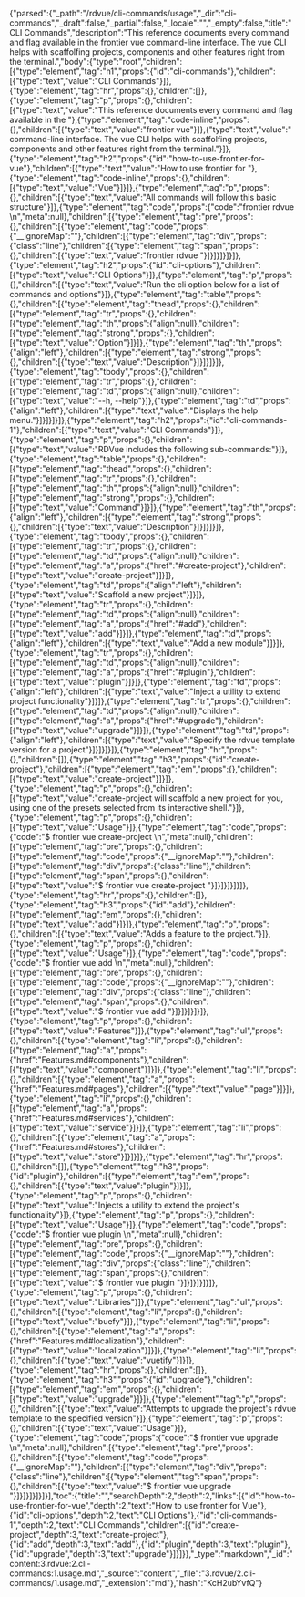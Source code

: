 {"parsed":{"_path":"/rdvue/cli-commands/usage","_dir":"cli-commands","_draft":false,"_partial":false,"_locale":"","_empty":false,"title":"CLI Commands","description":"This reference documents every command and flag available in the frontier vue command-line interface. The vue CLI helps with scaffolfing projects, components and other features right from the terminal.","body":{"type":"root","children":[{"type":"element","tag":"h1","props":{"id":"cli-commands"},"children":[{"type":"text","value":"CLI Commands"}]},{"type":"element","tag":"hr","props":{},"children":[]},{"type":"element","tag":"p","props":{},"children":[{"type":"text","value":"This reference documents every command and flag available in the "},{"type":"element","tag":"code-inline","props":{},"children":[{"type":"text","value":"frontier vue"}]},{"type":"text","value":" command-line interface. The vue CLI helps with scaffolfing projects, components and other features right from the terminal."}]},{"type":"element","tag":"h2","props":{"id":"how-to-use-frontier-for-vue"},"children":[{"type":"text","value":"How to use frontier for "},{"type":"element","tag":"code-inline","props":{},"children":[{"type":"text","value":"Vue"}]}]},{"type":"element","tag":"p","props":{},"children":[{"type":"text","value":"All commands will follow this basic structure"}]},{"type":"element","tag":"code","props":{"code":"frontier rdvue <command>\n","meta":null},"children":[{"type":"element","tag":"pre","props":{},"children":[{"type":"element","tag":"code","props":{"__ignoreMap":""},"children":[{"type":"element","tag":"div","props":{"class":"line"},"children":[{"type":"element","tag":"span","props":{},"children":[{"type":"text","value":"frontier rdvue <command>"}]}]}]}]}]},{"type":"element","tag":"h2","props":{"id":"cli-options"},"children":[{"type":"text","value":"CLI Options"}]},{"type":"element","tag":"p","props":{},"children":[{"type":"text","value":"Run the cli option below for a list of commands and options"}]},{"type":"element","tag":"table","props":{},"children":[{"type":"element","tag":"thead","props":{},"children":[{"type":"element","tag":"tr","props":{},"children":[{"type":"element","tag":"th","props":{"align":null},"children":[{"type":"element","tag":"strong","props":{},"children":[{"type":"text","value":"Option"}]}]},{"type":"element","tag":"th","props":{"align":"left"},"children":[{"type":"element","tag":"strong","props":{},"children":[{"type":"text","value":"Description"}]}]}]}]},{"type":"element","tag":"tbody","props":{},"children":[{"type":"element","tag":"tr","props":{},"children":[{"type":"element","tag":"td","props":{"align":null},"children":[{"type":"text","value":"--h, --help"}]},{"type":"element","tag":"td","props":{"align":"left"},"children":[{"type":"text","value":"Displays the help menu."}]}]}]}]},{"type":"element","tag":"h2","props":{"id":"cli-commands-1"},"children":[{"type":"text","value":"CLI Commands"}]},{"type":"element","tag":"p","props":{},"children":[{"type":"text","value":"RDVue includes the following sub-commands:"}]},{"type":"element","tag":"table","props":{},"children":[{"type":"element","tag":"thead","props":{},"children":[{"type":"element","tag":"tr","props":{},"children":[{"type":"element","tag":"th","props":{"align":null},"children":[{"type":"element","tag":"strong","props":{},"children":[{"type":"text","value":"Command"}]}]},{"type":"element","tag":"th","props":{"align":"left"},"children":[{"type":"element","tag":"strong","props":{},"children":[{"type":"text","value":"Description"}]}]}]}]},{"type":"element","tag":"tbody","props":{},"children":[{"type":"element","tag":"tr","props":{},"children":[{"type":"element","tag":"td","props":{"align":null},"children":[{"type":"element","tag":"a","props":{"href":"#create-project"},"children":[{"type":"text","value":"create-project"}]}]},{"type":"element","tag":"td","props":{"align":"left"},"children":[{"type":"text","value":"Scaffold a new project"}]}]},{"type":"element","tag":"tr","props":{},"children":[{"type":"element","tag":"td","props":{"align":null},"children":[{"type":"element","tag":"a","props":{"href":"#add"},"children":[{"type":"text","value":"add"}]}]},{"type":"element","tag":"td","props":{"align":"left"},"children":[{"type":"text","value":"Add a new module"}]}]},{"type":"element","tag":"tr","props":{},"children":[{"type":"element","tag":"td","props":{"align":null},"children":[{"type":"element","tag":"a","props":{"href":"#plugin"},"children":[{"type":"text","value":"plugin"}]}]},{"type":"element","tag":"td","props":{"align":"left"},"children":[{"type":"text","value":"Inject a utility to extend project functionality"}]}]},{"type":"element","tag":"tr","props":{},"children":[{"type":"element","tag":"td","props":{"align":null},"children":[{"type":"element","tag":"a","props":{"href":"#upgrade"},"children":[{"type":"text","value":"upgrade"}]}]},{"type":"element","tag":"td","props":{"align":"left"},"children":[{"type":"text","value":"Specify the rdvue template version for a project"}]}]}]}]},{"type":"element","tag":"hr","props":{},"children":[]},{"type":"element","tag":"h3","props":{"id":"create-project"},"children":[{"type":"element","tag":"em","props":{},"children":[{"type":"text","value":"create-project"}]}]},{"type":"element","tag":"p","props":{},"children":[{"type":"text","value":"create-project will scaffold a new project for you, using one of the presets selected from its interactive shell."}]},{"type":"element","tag":"p","props":{},"children":[{"type":"text","value":"Usage"}]},{"type":"element","tag":"code","props":{"code":"$ frontier vue create-project <project name>\n","meta":null},"children":[{"type":"element","tag":"pre","props":{},"children":[{"type":"element","tag":"code","props":{"__ignoreMap":""},"children":[{"type":"element","tag":"div","props":{"class":"line"},"children":[{"type":"element","tag":"span","props":{},"children":[{"type":"text","value":"$ frontier vue create-project <project name>"}]}]}]}]}]},{"type":"element","tag":"hr","props":{},"children":[]},{"type":"element","tag":"h3","props":{"id":"add"},"children":[{"type":"element","tag":"em","props":{},"children":[{"type":"text","value":"add"}]}]},{"type":"element","tag":"p","props":{},"children":[{"type":"text","value":"Adds a feature to the project."}]},{"type":"element","tag":"p","props":{},"children":[{"type":"text","value":"Usage"}]},{"type":"element","tag":"code","props":{"code":"$ frontier vue add <feature> <name>\n","meta":null},"children":[{"type":"element","tag":"pre","props":{},"children":[{"type":"element","tag":"code","props":{"__ignoreMap":""},"children":[{"type":"element","tag":"div","props":{"class":"line"},"children":[{"type":"element","tag":"span","props":{},"children":[{"type":"text","value":"$ frontier vue add <feature> <name>"}]}]}]}]}]},{"type":"element","tag":"p","props":{},"children":[{"type":"text","value":"Features"}]},{"type":"element","tag":"ul","props":{},"children":[{"type":"element","tag":"li","props":{},"children":[{"type":"element","tag":"a","props":{"href":"Features.md#components"},"children":[{"type":"text","value":"component"}]}]},{"type":"element","tag":"li","props":{},"children":[{"type":"element","tag":"a","props":{"href":"Features.md#pages"},"children":[{"type":"text","value":"page"}]}]},{"type":"element","tag":"li","props":{},"children":[{"type":"element","tag":"a","props":{"href":"Features.md#services"},"children":[{"type":"text","value":"service"}]}]},{"type":"element","tag":"li","props":{},"children":[{"type":"element","tag":"a","props":{"href":"Features.md#stores"},"children":[{"type":"text","value":"store"}]}]}]},{"type":"element","tag":"hr","props":{},"children":[]},{"type":"element","tag":"h3","props":{"id":"plugin"},"children":[{"type":"element","tag":"em","props":{},"children":[{"type":"text","value":"plugin"}]}]},{"type":"element","tag":"p","props":{},"children":[{"type":"text","value":"Injects a utility to extend the project's functionality"}]},{"type":"element","tag":"p","props":{},"children":[{"type":"text","value":"Usage"}]},{"type":"element","tag":"code","props":{"code":"$ frontier vue plugin <library>\n","meta":null},"children":[{"type":"element","tag":"pre","props":{},"children":[{"type":"element","tag":"code","props":{"__ignoreMap":""},"children":[{"type":"element","tag":"div","props":{"class":"line"},"children":[{"type":"element","tag":"span","props":{},"children":[{"type":"text","value":"$ frontier vue plugin <library>"}]}]}]}]}]},{"type":"element","tag":"p","props":{},"children":[{"type":"text","value":"Libraries"}]},{"type":"element","tag":"ul","props":{},"children":[{"type":"element","tag":"li","props":{},"children":[{"type":"text","value":"buefy"}]},{"type":"element","tag":"li","props":{},"children":[{"type":"element","tag":"a","props":{"href":"Features.md#localization"},"children":[{"type":"text","value":"localization"}]}]},{"type":"element","tag":"li","props":{},"children":[{"type":"text","value":"vuetify"}]}]},{"type":"element","tag":"hr","props":{},"children":[]},{"type":"element","tag":"h3","props":{"id":"upgrade"},"children":[{"type":"element","tag":"em","props":{},"children":[{"type":"text","value":"upgrade"}]}]},{"type":"element","tag":"p","props":{},"children":[{"type":"text","value":"Attempts to upgrade the project's rdvue template to the specified version"}]},{"type":"element","tag":"p","props":{},"children":[{"type":"text","value":"Usage"}]},{"type":"element","tag":"code","props":{"code":"$ frontier vue upgrade <version>\n","meta":null},"children":[{"type":"element","tag":"pre","props":{},"children":[{"type":"element","tag":"code","props":{"__ignoreMap":""},"children":[{"type":"element","tag":"div","props":{"class":"line"},"children":[{"type":"element","tag":"span","props":{},"children":[{"type":"text","value":"$ frontier vue upgrade <version>"}]}]}]}]}]}],"toc":{"title":"","searchDepth":2,"depth":2,"links":[{"id":"how-to-use-frontier-for-vue","depth":2,"text":"How to use frontier for Vue"},{"id":"cli-options","depth":2,"text":"CLI Options"},{"id":"cli-commands-1","depth":2,"text":"CLI Commands","children":[{"id":"create-project","depth":3,"text":"create-project"},{"id":"add","depth":3,"text":"add"},{"id":"plugin","depth":3,"text":"plugin"},{"id":"upgrade","depth":3,"text":"upgrade"}]}]}},"_type":"markdown","_id":"content:3.rdvue:2.cli-commands:1.usage.md","_source":"content","_file":"3.rdvue/2.cli-commands/1.usage.md","_extension":"md"},"hash":"KcH2ubYvfQ"}
